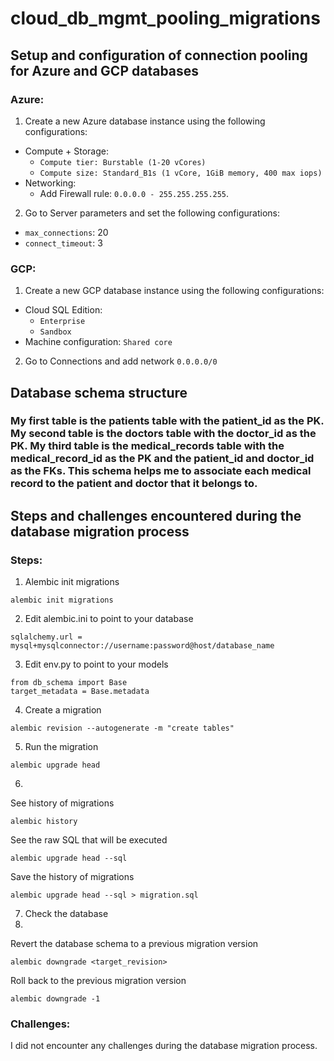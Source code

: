 # cloud_db_mgmt_pooling_migrations

## Setup and configuration of connection pooling for Azure and GCP databases
### Azure:
1. Create a new Azure database instance using the following configurations: 
+ Compute + Storage: 
    + ```Compute tier: Burstable (1-20 vCores)``` 
    + ```Compute size: Standard_B1s (1 vCore, 1GiB memory, 400 max iops) ```
+ Networking:
    + Add Firewall rule: ```0.0.0.0 - 255.255.255.255```. 
2. Go to Server parameters and set the following configurations:
+ ```max_connections```: 20
+ ```connect_timeout```: 3

### GCP:
1. Create a new GCP database instance using the following configurations:
+ Cloud SQL Edition: 
    + ```Enterprise```
    + ```Sandbox```
+ Machine configuration: ```Shared core```
2. Go to Connections and add network ```0.0.0.0/0```

## Database schema structure
### My first table is the patients table with the patient_id as the PK. My second table is the doctors table with the doctor_id as the PK. My third table is the medical_records table with the medical_record_id as the PK and the patient_id and doctor_id as the FKs. This schema helps me to associate each medical record to the patient and doctor that it belongs to.

## Steps and challenges encountered during the database migration process
### Steps:
1. Alembic init migrations
``` 
alembic init migrations 
```

2. Edit alembic.ini to point to your database
``` 
sqlalchemy.url = mysql+mysqlconnector://username:password@host/database_name 
```

3. Edit env.py to point to your models
```
from db_schema import Base
target_metadata = Base.metadata 
```

4. Create a migration
``` 
alembic revision --autogenerate -m "create tables"
```

5. Run the migration
``` 
alembic upgrade head 
```

6. 
See history of migrations
```
alembic history
```
See the raw SQL that will be executed
```
alembic upgrade head --sql
``` 
Save the history of migrations
``` 
alembic upgrade head --sql > migration.sql 
```
7. Check the database
8. 
Revert the database schema to a previous migration version
```
alembic downgrade <target_revision>
```

Roll back to the previous migration version
```
alembic downgrade -1
```

### Challenges:
I did not encounter any challenges during the database migration process.
